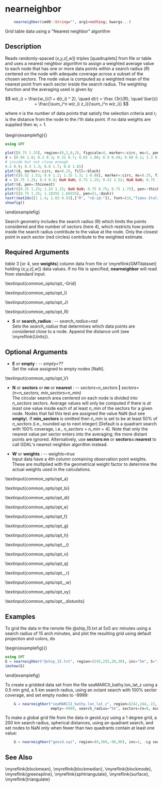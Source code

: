# nearneighbor

```julia
    nearneighbor(cmd0::String="", arg1=nothing; kwargs...)
```

Grid table data using a "Nearest neighbor" algorithm

Description
-----------

Reads randomly-spaced (*x,y,z*[,*w*]) triples [quadruplets] from file or table 
and uses a nearest neighbor algorithm to assign a weighted average value to each node that
has one or more data points within a search radius (*R*) centered on the
node with adequate coverage across a subset of the chosen sectors. The
node value is computed as a weighted mean of the nearest point from each
sector inside the search radius. The weighting function and the averaging
used is given by

$$ w(r_i) = \frac{w_i}{1 + d(r_i) ^ 2}, \quad d(r) = \frac {3r}{R}, \quad \bar{z} = \frac{\sum_i^n w(r_i) z_i}{\sum_i^n w(r_i)} $$

where *n* is the number of data points that satisfy the selection criteria and
$r_i$ is the distance from the node to the *i*'th data point. If no data
weights are supplied then $w_i = 1$.

\begin{examplefig}{}
```julia
using GMT

plot([0.75 1.25], region=(0,2,0,2), figscale=4, marker=:circ, ms=5, pen=:thick, fill="lightgreen@70", frame=(grid=0.25,))
d = [0.04 1.8; 0.3 0.3; 0.31 0.7; 0.65 1.88; 0.9 0.44; 0.88 0.2; 1.3 0.8; 1.72 1.1; 1.33 1.59; 1.8 1.9; 1.82 0.5; 1.6 1.3;
# inside but not close enough
0.5	0.9; 0.3 1.3; 0.8 1.7; 0.6 1.65]
plot!(d, marker=:circ, ms=0.25, fill=:black)
plot!([0.52 1.52; 0.6 1.2; 1.15 1.3; 1 0.88], marker=:circ, ms=0.25, fill=:red)
d = [0.75 1.25; 0.5 0.9; NaN NaN; 0.75 1.25; 0.52 1.52; NaN NaN; 0.75 1.25; 0.6 1.2; NaN NaN; 0.75 1.25; 1.15 1.3; NaN NaN; 0.75 1.25; 1 0.88]
plot!(d, pen=:thinnest)
plot!([0.25 1.25; 1.25 1.25; NaN NaN; 0.75 0.75; 0.75 1.75], pen=:thicker)
plot!([0.75 1.25; 1.10355 1.60355], pen=(1,:dash))
text!(mat2ds([1 1.4; 1.03 0.93],["R", "r@-i@-"]), font=(16,"Times-Italic"), justify=:BL)
showfig()
```
\end{examplefig}

   Search geometry includes the search radius (R) which limits the points
   considered and the number of sectors (here 4), which restricts how points inside
   the search radius contribute to the value at the node. Only the closest point
   in each sector (red circles) contribute to the weighted estimate.

Required Arguments
------------------

*table*
    3 [or 4, see **weights**] column data from file or \myreflink{GMTdataset} holding (*x,y,z*[,*w*]) data values.
    If no file is specified, **nearneighbor** will read from standard input.

\textinput{common_opts/opt_-Grid}

\textinput{common_opts/opt_I}

\textinput{common_opts/opt_J}

\textinput{common_opts/opt_R}

- **S** or **search_radius** : -- *search_radius=rad*\
    Sets the *search_radius* that determines which data points are considered
    close to a node. Append the distance unit (see \myreflink{Units}).

Optional Arguments
------------------

- **E** or **empty** : -- *empty=??*\
    Set the value assigned to empty nodes [NaN].

\textinput{common_opts/opt_V}

- **N** or **sectors** or **nn** or **nearest** : -- *sectors=n_sectors* **|** *sectors=(n=n\_sectors, min\_sectors=n_min)*\
    The circular search area centered on each node is divided into *n_sectors* sectors.
    Average values will only be computed if there is *at least* one value inside each of
    at least *n_min* of the sectors for a given node. Nodes that fail this test are assigned
    the value NaN (but see **empty**). If **min_sectors** is omitted then *n_min* is set
    to be at least 50% of *n_sectors* (i.e., rounded up to next integer) [Default is a quadrant
    search with 100% coverage, i.e., *n_sectors* = *n_min* = 4]. Note that only the nearest
    value per sector enters into the averaging; the more distant points are ignored. Alternatively,
    use **sectors:nn** or **sectors=:nearest** to call GDALʻs nearest neighbor algorithm instead.

- **W** or **weights** : -- *weights=true*\
    Input data have a 4th column containing observation point weights. These are multiplied
    with the geometrical weight factor to determine the actual weights used in the calculations.

\textinput{common_opts/opt_a}

\textinput{common_opts/opt_bi}

\textinput{common_opts/opt_di}

\textinput{common_opts/opt_e}

\textinput{common_opts/opt_f}

\textinput{common_opts/opt_g}

\textinput{common_opts/opt_h}

\textinput{common_opts/opt__i}

\textinput{common_opts/opt_n}

\textinput{common_opts/opt_q}

\textinput{common_opts/opt__r}

\textinput{common_opts/opt__w}

\textinput{common_opts/opt_xy}

\textinput{common_opts/opt__distunits}

Examples
--------

To grid the data in the remote file @ship_15.txt at 5x5 arc minutes using a search radius of
15 arch minutes, and plot the resulting grid using default projection and colors, do

\begin{examplefig}{}
```julia
using GMT
G = nearneighbor("@ship_15.txt", region=(245,255,20,30), inc="5m", S="15m")
imshow(G)
```
\end{examplefig}

To create a gridded data set from the file seaMARCII_bathy.lon_lat_z
using a 0.5 min grid, a 5 km search radius, using an octant search with
100% sector coverage, and set empty nodes to -9999:

```julia
    G = nearneighbor("seaMARCII_bathy.lon_lat_z", region=(242,244,-22,-20), inc="0.5m",
                     empty=-9999, search_radius="5k", sectors=(n=8, min_sectors=8))
```

To make a global grid file from the data in geoid.xyz using a 1 degree grid, a 200 km search radius,
spherical distances, using an quadrant search, and set nodes to NaN only when fewer than two quadrants
contain at least one value:

```julia
    G = nearneighbor("geoid.xyz", region=(0,360,-90,90), inc=1, -Lg search_radius="200k", sectors=4)
```

See Also
--------

\myreflink{blockmean},
\myreflink{blockmedian},
\myreflink{blockmode},
\myreflink{greenspline},
\myreflink{sphtriangulate},
\myreflink{surface},
\myreflink{triangulate}
